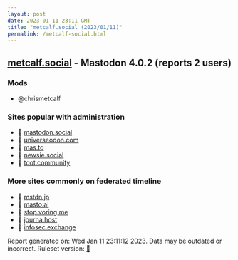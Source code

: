 ```yaml
---
layout: post
date: 2023-01-11 23:11 GMT
title: "metcalf.social (2023/01/11)"
permalink: /metcalf-social.html
---
```



## [metcalf.social](https://metcalf.social) - Mastodon 4.0.2 (reports 2 users)

### Mods
 * @chrismetcalf

### Sites popular with administration

* 🐘 [mastodon.social](/mastodon-social.html)
* 🐘 [universeodon.com](/universeodon-com.html)
* 🐘 [mas.to](/mas-to.html)
* 🐘 [newsie.social](/newsie-social.html)
* 🐘 [toot.community](/toot-community.html)

### More sites commonly on federated timeline

* 🐘 [mstdn.jp](/mstdn-jp.html)
* 🐘 [masto.ai](/masto-ai.html)
* 🐘 [stop.voring.me](/stop-voring-me.html)
* 🐘 [journa.host](/journa-host.html)
* 🐘 [infosec.exchange](/infosec-exchange.html)

Report generated on: Wed Jan 11 23:11:12 2023. Data may be outdated or incorrect.
Ruleset version: [🧁](/version-cupcake)
